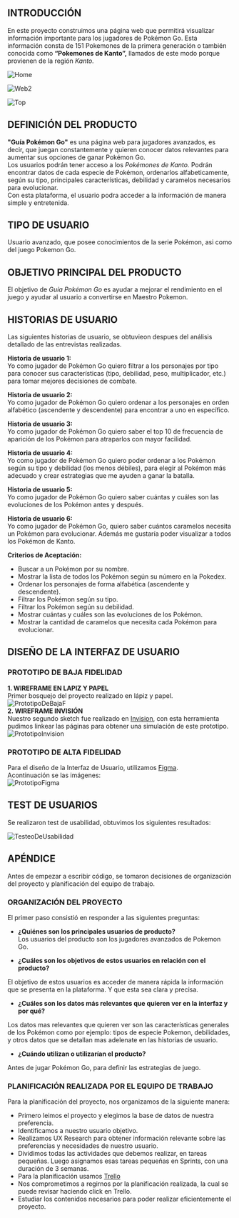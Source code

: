 <!DOCTYPE html>
<html>

<head>
  <meta charset="utf-8">
  <meta name="viewport" content="width=device-width, initial-scale=1.0">
  <title>READMEPOKE</title>
  <link rel="stylesheet" href="https://stackedit.io/style.css" />
</head>

<body class="stackedit">
  <div class="stackedit__html"><h2 id="introducción">INTRODUCCIÓN</h2>
<p>En este proyecto construimos una página web que permitirá visualizar información importante para los jugadores de Pokémon Go. Esta información consta de  151 Pokemones de la primera generación o  también conocida como <strong>“Pokemones de Kanto”,</strong> llamados de este modo porque provienen de la región <em>Kanto.</em></p>
<p><img src="https://github.com/JenifferGenoves/SCL013-data-lovers/blob/master/src/imgPoke/web-page2.png" alt="Home"></p>
<p><img src="https://github.com/JenifferGenoves/SCL013-data-lovers/blob/master/src/imgPoke/web-page2.png" alt="Web2"></p>
<p><img src="https://github.com/JenifferGenoves/SCL013-data-lovers/blob/master/src/imgPoke/web-page3.png" alt="Top"></p>
<h2 id="definición-del-producto">DEFINICIÓN DEL PRODUCTO</h2>
<p><strong>"Guía Pokémon Go"</strong> es una página web para jugadores avanzados, es decir, que juegan constantemente y quieren conocer datos relevantes para aumentar sus opciones de ganar Pokémon Go.<br>
Los usuarios podrán tener acceso a los <em>Pokémones de  Kanto.</em> Podrán encontrar datos de cada especie de Pokémon, ordenarlos alfabeticamente, según su tipo, principales características, debilidad y caramelos necesarios para evolucionar.<br>
Con esta plataforma, el usuario podra acceder a la información de manera simple y entretenida.</p>
<h2 id="tipo-de-usuario">TIPO DE USUARIO</h2>
<p>Usuario avanzado, que posee conocimientos de la serie Pokémon, asi como del juego Pokemon Go.</p>
<h2 id="objetivo-principal-del-producto">OBJETIVO PRINCIPAL DEL PRODUCTO</h2>
<p>El objetivo de <em>Guía Pokémon Go</em> es ayudar a mejorar el rendimiento en el juego y ayudar al usuario a convertirse en  Maestro Pokemon.</p>
<h2 id="historias-de-usuario">HISTORIAS DE USUARIO</h2>
<p>Las siguientes historias de usuario, se obtuvieon despues del análisis detallado de las entrevistas realizadas.</p>
<p><strong>Historia de usuario 1:</strong><br>
Yo como jugador de Pokémon Go quiero filtrar a los personajes por tipo para conocer sus características (tipo, debilidad, peso, multiplicador, etc.) para tomar mejores decisiones de combate.</p>
<p><strong>Historia de usuario 2:</strong><br>
Yo como jugador de Pokémon Go quiero ordenar a los personajes en orden alfabético (ascendente y descendente) para encontrar a uno en específico.</p>
<p><strong>Historia de usuario 3:</strong><br>
Yo como jugador de Pokémon Go quiero saber el top 10 de frecuencia de aparición de los Pokémon para atraparlos con mayor facilidad.</p>
<p><strong>Historia de usuario 4:</strong><br>
Yo como jugador de Pokémon Go quiero poder ordenar a los Pokémon según su tipo y debilidad (los menos débiles), para elegir al Pokémon más adecuado y crear estrategias que me ayuden a ganar la batalla.</p>
<p><strong>Historia de usuario 5:</strong><br>
Yo como jugador de Pokémon Go quiero saber cuántas y cuáles son las evoluciones de los Pokémon antes y después.</p>
<p><strong>Historia de usuario 6:</strong><br>
Yo como jugador de Pokémon Go, quiero saber cuántos caramelos necesita un Pokémon para evolucionar. Además me gustaría poder visualizar a todos los Pokémon de Kanto.</p>
<p><strong>Criterios de Aceptación:</strong></p>
<ul>
<li>Buscar a un Pokémon por su nombre.</li>
<li>Mostrar la lista de todos los Pokémon según su número en la Pokedex.</li>
<li>Ordenar los personajes de forma alfabética (ascendente y descendente).</li>
<li>Filtrar los Pokémon según su tipo.</li>
<li>Filtrar los Pokémon según su debilidad.</li>
<li>Mostrar cuántas y cuáles son las evoluciones de los Pokémon.</li>
<li>Mostrar la cantidad de caramelos que necesita cada Pokémon para evolucionar.</li>
</ul>
<h2 id="diseño-de-la-interfaz-de-usuario">DISEÑO DE LA INTERFAZ DE USUARIO</h2>
<h3 id="prototipo-de-baja-fidelidad">PROTOTIPO DE BAJA FIDELIDAD</h3>
<p><strong>1. WIREFRAME EN LAPIZ Y PAPEL</strong><br>
Primer bosquejo del proyecto realizado en lápiz y papel.<br>
<img src="https://github.com/JenifferGenoves/SCL013-data-lovers/blob/master/src/imgPoke/Sketch_en_papel.png" alt="PrototipoDeBajaF"><br>
<strong>2. WIREFRAME INVISIÓN</strong><br>
Nuestro segundo sketch fue realizado en <a href="https://jeniffer865303.invisionapp.com/console/Pokemon-ck9ca08e409a00183i24ay3t0/ck9cf6sdo0bu8016txmdjxyrt/play">Invision</a>, con esta herramienta pudimos linkear las páginas para obtener una simulación de este prototipo.<br>
<img src="https://github.com/JenifferGenoves/SCL013-data-lovers/blob/master/src/imgPoke/Invisionfinal.png" alt="PrototipoInvision"></p>
<h3 id="prototipo-de--alta-fidelidad">PROTOTIPO DE  ALTA FIDELIDAD</h3>
<p>Para el diseño de la Interfaz de Usuario, utilizamos <a href="%28https://www.figma.com/proto/7dJRwOM1DuceGin8ogKeqD/DataLoversPokem%C3%B3nGo?node-id=11:6&amp;scaling=min-zoom%29">Figma</a>.<br>
Acontinuación se  las imágenes:<br>
<img src="https://github.com/JenifferGenoves/SCL013-data-lovers/blob/master/src/imgPoke/AltaFidelidad.png" alt="PrototipoFigma"></p>
<h2 id="test-de-usuarios">TEST DE USUARIOS</h2>
<p>Se realizaron test de usabilidad, obtuvimos los siguientes resultados:</p>
<p><img src="https://github.com/JenifferGenoves/SCL013-data-lovers/blob/master/src/imgPoke/Maze_Live__.png" alt="TesteoDeUsabilidad"></p>
<h2 id="apéndice">APÉNDICE</h2>
<p>Antes de empezar a escribir código, se tomaron decisiones de organización del proyecto y planificación del equipo de trabajo.</p>
<h3 id="organización-del-proyecto">ORGANIZACIÓN DEL PROYECTO</h3>
<p>El primer paso consistió en responder a las siguientes preguntas:</p>
<ul>
<li>
<p><strong>¿Quiénes son los principales usuarios de producto?</strong><br>
Los usuarios del producto son los jugadores avanzados de Pokemon Go.</p>
</li>
<li>
<p><strong>¿Cuáles son los objetivos de estos usuarios en relación con el producto?</strong></p>
</li>
</ul>
<p>El objetivo de estos usuarios es acceder de manera rápida la información que se presenta en la plataforma. Y que esta sea clara y precisa.</p>
<ul>
<li><strong>¿Cuáles son los datos más relevantes que quieren ver en la interfaz y por qué?</strong></li>
</ul>
<p>Los datos mas relevantes que quieren ver son las características generales de los Pokémon como por ejemplo: tipos de especie Pokemon, debilidades, y otros datos que se detallan mas adelenate en las historias de usuario.</p>
<ul>
<li><strong>¿Cuándo utilizan o utilizarían el producto?</strong></li>
</ul>
<p>Antes de jugar Pokémon Go,  para definir las estrategias de juego.</p>
<h3 id="planificación-realizada-por-el-equipo-de-trabajo">PLANIFICACIÓN REALIZADA POR EL EQUIPO DE TRABAJO</h3>
<p>Para la planificación del proyecto, nos organizamos de la siguiente manera:</p>
<ul>
<li>Primero leimos el proyecto y elegimos la base de datos de nuestra preferencia.</li>
<li>Identificamos a nuestro usuario objetivo.</li>
<li>Realizamos UX Research para obtener información relevante sobre las preferencias y necesidades de nuestro usuario.</li>
<li>Dividimos todas las actividades que debemos realizar, en tareas pequeñas. Luego asignamos esas tareas pequeñas en Sprints, con una duración de 3 semanas.</li>
<li>Para la planificación usamos <a href="%5BTrello%5D%28https://trello.com/b/UImct7jR/data-lovers-pokemon%29">Trello</a></li>
<li>Nos comprometimos a regirnos por la planificación realizada,  la cual se puede revisar haciendo click en Trello.</li>
<li>Estudiar los contenidos necesarios para poder realizar eficientemente el proyecto.</li>
</ul>
</div>
</body>

</html>
